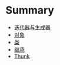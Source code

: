 <!--
 * @Author: cc
 * @LastEditTime: 2020-11-24 16:27:59
-->
# Summary
* [迭代器与生成器](README.md)
* [对象](docs/object.md)
* [类](docs/class.md)
* [继承](docs/instance.md)
* [Thunk](docs/thunk.md)
